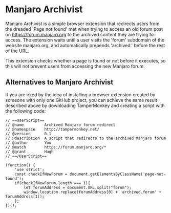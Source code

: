 # Manjaro Archivist

Manjaro Archivist is a simple browser extension that redirects users from the dreaded 'Page not found' met when trying to access an old forum post on https://forum.manjaro.org to the archived content they are trying to access.
The extension waits until a user visits the 'forum' subdomain of the website manjaro.org, and automatically prepends 'archived.' before the rest of the URL.

This extension checks whether a page is found or not before it executes, so this will not prevent users from accessing the new Manjaro forum.

## Alternatives to Manjaro Archivist

If you are irked by the idea of installing a browser extension created by someone with only one GitHub project, you can achieve the same result described above by downloading TamperMonkey and creating a script with the following code:

```
// ==UserScript==
// @name         Archived Manjaro forum redirect
// @namespace    http://tampermonkey.net/
// @version      0.1
// @description  A script that redirects to the archived Manjaro forum
// @author       You
// @match        https://forum.manjaro.org/*
// @grant        Hugh
// ==/UserScript==

(function() {
    'use strict';
    const checkIfNewForum = document.getElementsByClassName('page-not-found');
    if(checkIfNewForum.length === 1){
        let forumAddress = document.URL.split("forum");
        window.location.replace(forumAddress[0] + 'archived.forum' + forumAddress[1]);
    };
})();
```
